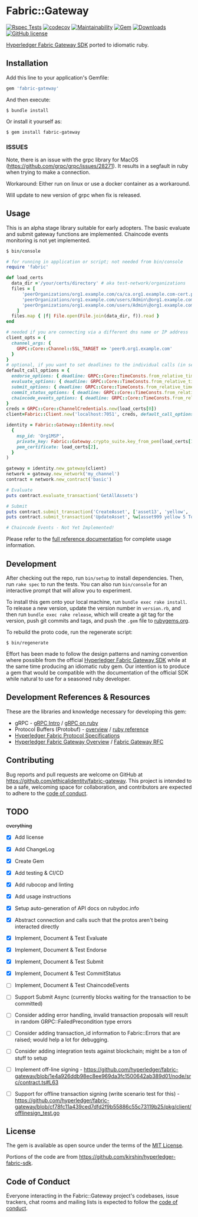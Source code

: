 # Fabric::Gateway

[![Rspec Tests](https://github.com/EthicalIdentity/fabric-gateway-ruby/actions/workflows/rspec.yml/badge.svg)](https://github.com/EthicalIdentity/fabric-gateway-ruby/actions/workflows/rspec.yml?query=branch%3Amaster) [![codecov](https://codecov.io/gh/EthicalIdentity/fabric-gateway-ruby/branch/master/graph/badge.svg?token=AXHQEN0R2R)](https://codecov.io/gh/EthicalIdentity/fabric-gateway-ruby) [![Maintainability](https://api.codeclimate.com/v1/badges/84bab9bb5911d3564df6/maintainability)](https://codeclimate.com/github/EthicalIdentity/fabric-gateway-ruby/maintainability) [![Gem](https://img.shields.io/gem/v/fabric-gateway)](https://rubygems.org/gems/fabric-gateway) [![Downloads](https://img.shields.io/gem/dt/fabric-gateway)](https://rubygems.org/gems/fabric-gateway)  [![GitHub license](https://img.shields.io/github/license/EthicalIdentity/fabric-gateway-ruby)](https://github.com/EthicalIdentity/fabric-gateway-ruby/blob/master/LICENSE.txt) 



[Hyperledger Fabric Gateway SDK](https://hyperledger-fabric.readthedocs.io/en/latest/gateway.html) ported to idiomatic ruby.

## Installation

Add this line to your application's Gemfile:

```ruby
gem 'fabric-gateway'
```

And then execute:

    $ bundle install

Or install it yourself as:

    $ gem install fabric-gateway

### ISSUES

Note, there is an issue with the grpc library for MacOS (https://github.com/grpc/grpc/issues/28271). It results in a segfault in ruby when trying to make a connection. 

Workaround: Either run on linux or use a docker container as a workaround.

Will update to new version of grpc when fix is released.

## Usage

This is an alpha stage library suitable for early adopters. The basic evaluate and submit gateway functions are implemented. Chaincode events monitoring is not yet implemented.

```ruby
$ bin/console

# for running in application or script; not needed from bin/console
require 'fabric' 

def load_certs
  data_dir ='/your/certs/directory' # aka test-network/organizations
  files = [
      'peerOrganizations/org1.example.com/ca/ca.org1.example.com-cert.pem',
      'peerOrganizations/org1.example.com/users/Admin\@org1.example.com/msp/keystore/9f7c67dd4dd6562d258593c0d5011a3bff9121e65e67ff7fd3212919ae400a88_sk',
      'peerOrganizations/org1.example.com/users/Admin\@org1.example.com/msp/signcerts/cert.pem'
    ]
  files.map { |f| File.open(File.join(data_dir, f)).read }
end

# needed if you are connecting via a different dns name or IP address
client_opts = {
  channel_args: {
    GRPC::Core::Channel::SSL_TARGET => 'peer0.org1.example.com'
  }
}
# optional, if you want to set deadlines to the individual calls (in seconds)
default_call_options = {
  endorse_options: { deadline: GRPC::Core::TimeConsts.from_relative_time(5) },
  evaluate_options: { deadline: GRPC::Core::TimeConsts.from_relative_time(5) },
  submit_options: { deadline: GRPC::Core::TimeConsts.from_relative_time(5) },
  commit_status_options: { deadline: GRPC::Core::TimeConsts.from_relative_time(5) },
  chaincode_events_options: { deadline: GRPC::Core::TimeConsts.from_relative_time(60) }
}
creds = GRPC::Core::ChannelCredentials.new(load_certs[0])
client=Fabric::Client.new('localhost:7051', creds, default_call_options: default_call_options, **client_opts)

identity = Fabric::Gateway::Identity.new(
  {
    msp_id: 'Org1MSP',
    private_key: Fabric::Gateway.crypto_suite.key_from_pem(load_certs[1]),
    pem_certificate: load_certs[2],
  }
)

gateway = identity.new_gateway(client)
network = gateway.new_network('my_channel')
contract = network.new_contract('basic')

# Evaluate
puts contract.evaluate_transaction('GetAllAssets')

# Submit
puts contract.submit_transaction('CreateAsset', ['asset13', 'yellow', '5', 'Tom', '1300'])
puts contract.submit_transaction('UpdateAsset', %w[asset999 yellow 5 Tom 5555])

# Chaincode Events - Not Yet Implemented!

```

Please refer to the [full reference documentation](https://rubydoc.info/github/EthicalIdentity/fabric-gateway-ruby) for complete usage information.

## Development

After checking out the repo, run `bin/setup` to install dependencies. Then, run `rake spec` to run the tests. You can also run `bin/console` for an interactive prompt that will allow you to experiment.

To install this gem onto your local machine, run `bundle exec rake install`. To release a new version, update the version number in `version.rb`, and then run `bundle exec rake release`, which will create a git tag for the version, push git commits and tags, and push the `.gem` file to [rubygems.org](https://rubygems.org).

To rebuild the proto code, run the regenerate script:

```
$ bin/regenerate
```

Effort has been made to follow the design patterns and naming convention where possible from the official [Hyperledger Fabric Gateway SDK](https://github.com/hyperledger/fabric-gateway) while at the same time producing an idiomatic ruby gem. Our intention is to produce a gem that would be compatible with the documentation of the official SDK while natural to use for a seasoned ruby developer.

## Development References & Resources

These are the libraries and knowledge necessary for developing this gem:

* gRPC - [gRPC Intro](https://grpc.io/docs/what-is-grpc/introduction/) / [gRPC on ruby](https://grpc.io/docs/languages/ruby/)
* Protocol Buffers (Protobuf) - [overview](https://developers.google.com/protocol-buffers/docs/proto3) / [ruby reference](https://developers.google.com/protocol-buffers/docs/reference/ruby-generated)
* [Hyperledger Fabric Protocol Specifications](https://openblockchain.readthedocs.io/en/latest/protocol-spec/) 
* [Hyperledger Fabric Gateway Overview](https://hyperledger-fabric.readthedocs.io/en/latest/gateway.html) / [Fabric Gateway RFC](https://hyperledger.github.io/fabric-rfcs/text/0000-fabric-gateway.html)
  
## Contributing

Bug reports and pull requests are welcome on GitHub at https://github.com/ethicalidentity/fabric-gateway. This project is intended to be a safe, welcoming space for collaboration, and contributors are expected to adhere to the [code of conduct](https://github.com/ethicalidentity/fabric-gateway/blob/master/CODE_OF_CONDUCT.md).

## TODO

~~everything~~

- [x] Add license
- [x] Add ChangeLog
- [x] Create Gem
- [x] Add testing & CI/CD
- [x] Add rubocop and linting
- [x] Add usage instructions
- [x] Setup auto-generation of API docs on rubydoc.info
- [x] Abstract connection and calls such that the protos aren't being interacted directly
- [x] Implement, Document & Test Evaluate
- [x] Implement, Document & Test Endorse
- [x] Implement, Document & Test Submit
- [x] Implement, Document & Test CommitStatus
- [ ] Implement, Document & Test ChaincodeEvents
- [ ] Support Submit Async (currently blocks waiting for the transaction to be committed)
- [ ] Consider adding error handling, invalid transaction proposals will result in random GRPC::FailedPrecondition type errors
- [ ] Consider adding transaction_id information to Fabric::Errors that are raised; would help a lot for debugging.
- [ ] Consider adding integration tests against blockchain; might be a ton of stuff to setup
- [ ] Implement off-line signing - https://github.com/hyperledger/fabric-gateway/blob/1e4a926ddb98ec8ee969da3fc1500642ab389d01/node/src/contract.ts#L63 
- [ ] Support for offline transaction signing (write scenario test for this) - https://github.com/hyperledger/fabric-gateway/blob/cf78fc11a439ced7dfd2f9b55886c55c73119b25/pkg/client/offlinesign_test.go




## License

The gem is available as open source under the terms of the [MIT License](https://opensource.org/licenses/MIT).

Portions of the code are from https://github.com/kirshin/hyperledger-fabric-sdk.

## Code of Conduct

Everyone interacting in the Fabric::Gateway project's codebases, issue trackers, chat rooms and mailing lists is expected to follow the [code of conduct](https://github.com/ethicalidentity/fabric-gateway/blob/master/CODE_OF_CONDUCT.md).
